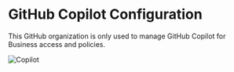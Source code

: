 # GitHub Copilot Configuration


This GitHub organization is only used to manage GitHub Copilot for Business access and policies.

![Copilot](https://github.blog/wp-content/uploads/2023/05/Blog-Hero_DarkMode-1.jpg?resize=3200%2C1700)
